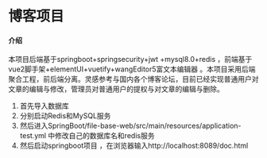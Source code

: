 # 博客项目

#### 介绍
本项目后端基于springboot+springsecurity+jwt +mysql8.0+redis ，前端基于vue2脚手架+elementUI+vuetify+wangEditor5富文本编辑器 。本项目采用后端聚合工程，前后端分离。灵感参考与国内各个博客论坛，目前已经实现普通用户对文章的编辑与修改，管理员对普通用户的提权与对文章的编辑与删除。

1. 首先导入数据库
2. 分别启动Redis和MySQL服务
3. 然后进入SpringBoot/file-base-web/src/main/resources/application-test.yml 中修改自己的数据库名和redis服务
4. 然后启动springboot项目 ，在浏览器输入http://localhost:8089/doc.html


 

